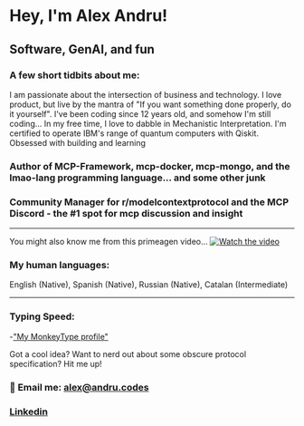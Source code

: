 # Hey, I'm Alex Andru!

## Software, GenAI, and fun

### A few short tidbits about me:
I am passionate about the intersection of business and technology. 
I love product, but live by the mantra of "If you want something done properly, do it yourself".
I've been coding since 12 years old, and somehow I'm still coding...
In my free time, I love to dabble in Mechanistic Interpretation.
I'm certified to operate IBM's range of quantum computers with Qiskit.
Obsessed with building and learning

### Author of MCP-Framework, mcp-docker, mcp-mongo, and the lmao-lang programming language... and some other junk

### Community Manager for r/modelcontextprotocol and the MCP Discord - the #1 spot for mcp discussion and insight
---

You might also know me from this primeagen video...
[![Watch the video](https://img.youtube.com/vi/UzGUjCjGyp8/maxresdefault.jpg)](https://youtu.be/UzGUjCjGyp8)



### My human languages:

English (Native), Spanish (Native), Russian (Native), Catalan (Intermediate)

---

### Typing Speed:
  -["My MonkeyType profile"](https://monkeytype.com/profile/alex007d)


Got a cool idea? Want to nerd out about some obscure protocol specification? Hit me up!

### 📨 Email me: alex@andru.codes
### [Linkedin](https://www.linkedin.com/in/alex-andrushevich/)
